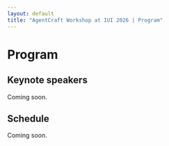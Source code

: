 ```yaml
---
layout: default
title: "AgentCraft Workshop at IUI 2026 | Program"
---
```


# Program

## Keynote speakers

Coming soon.

## Schedule

Coming soon.
